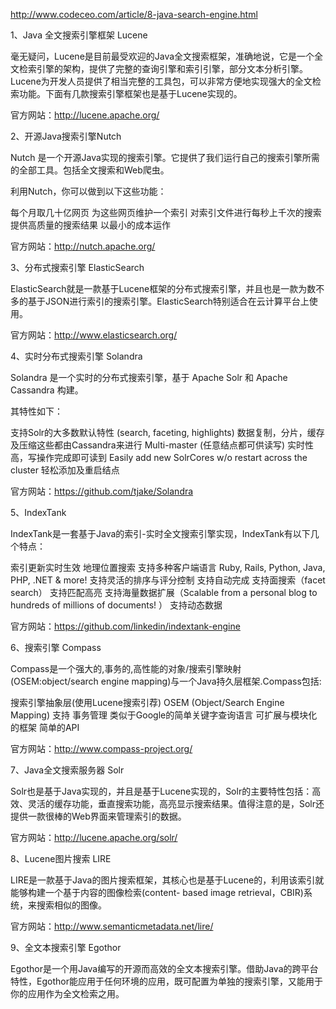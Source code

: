 <http://www.codeceo.com/article/8-java-search-engine.html>

1、Java 全文搜索引擎框架 Lucene

毫无疑问，Lucene是目前最受欢迎的Java全文搜索框架，准确地说，它是一个全文检索引擎的架构，提供了完整的查询引擎和索引引擎，部分文本分析引擎。Lucene为开发人员提供了相当完整的工具包，可以非常方便地实现强大的全文检索功能。下面有几款搜索引擎框架也是基于Lucene实现的。

官方网站：http://lucene.apache.org/

2、开源Java搜索引擎Nutch

Nutch 是一个开源Java实现的搜索引擎。它提供了我们运行自己的搜索引擎所需的全部工具。包括全文搜索和Web爬虫。

利用Nutch，你可以做到以下这些功能：

每个月取几十亿网页
为这些网页维护一个索引
对索引文件进行每秒上千次的搜索
提供高质量的搜索结果
以最小的成本运作

官方网站：http://nutch.apache.org/

3、分布式搜索引擎 ElasticSearch

ElasticSearch就是一款基于Lucene框架的分布式搜索引擎，并且也是一款为数不多的基于JSON进行索引的搜索引擎。ElasticSearch特别适合在云计算平台上使用。

官方网站：http://www.elasticsearch.org/

4、实时分布式搜索引擎 Solandra

Solandra 是一个实时的分布式搜索引擎，基于 Apache Solr 和 Apache Cassandra 构建。

其特性如下：

支持Solr的大多数默认特性 (search, faceting, highlights)
数据复制，分片，缓存及压缩这些都由Cassandra来进行
Multi-master (任意结点都可供读写)
实时性高，写操作完成即可读到
Easily add new SolrCores w/o restart across the cluster 轻松添加及重启结点

官方网站：https://github.com/tjake/Solandra

5、IndexTank

IndexTank是一套基于Java的索引-实时全文搜索引擎实现，IndexTank有以下几个特点：

索引更新实时生效
地理位置搜索
支持多种客户端语言
Ruby, Rails, Python, Java, PHP, .NET & more!
支持灵活的排序与评分控制
支持自动完成
支持面搜索（facet search）
支持匹配高亮
支持海量数据扩展（Scalable from a personal blog to hundreds of millions of documents! ）
支持动态数据

官方网站：https://github.com/linkedin/indextank-engine

6、搜索引擎 Compass

Compass是一个强大的,事务的,高性能的对象/搜索引擎映射(OSEM:object/search engine mapping)与一个Java持久层框架.Compass包括:

搜索引擎抽象层(使用Lucene搜索引荐)
OSEM (Object/Search Engine Mapping) 支持
事务管理
类似于Google的简单关键字查询语言
可扩展与模块化的框架
简单的API

官方网站：http://www.compass-project.org/

7、Java全文搜索服务器 Solr

Solr也是基于Java实现的，并且是基于Lucene实现的，Solr的主要特性包括：高效、灵活的缓存功能，垂直搜索功能，高亮显示搜索结果。值得注意的是，Solr还提供一款很棒的Web界面来管理索引的数据。

官方网站：http://lucene.apache.org/solr/

8、Lucene图片搜索 LIRE

LIRE是一款基于Java的图片搜索框架，其核心也是基于Lucene的，利用该索引就能够构建一个基于内容的图像检索(content- based image retrieval，CBIR)系统，来搜索相似的图像。

官方网站：http://www.semanticmetadata.net/lire/

9、全文本搜索引擎 Egothor

Egothor是一个用Java编写的开源而高效的全文本搜索引擎。借助Java的跨平台特性，Egothor能应用于任何环境的应用，既可配置为单独的搜索引擎，又能用于你的应用作为全文检索之用。